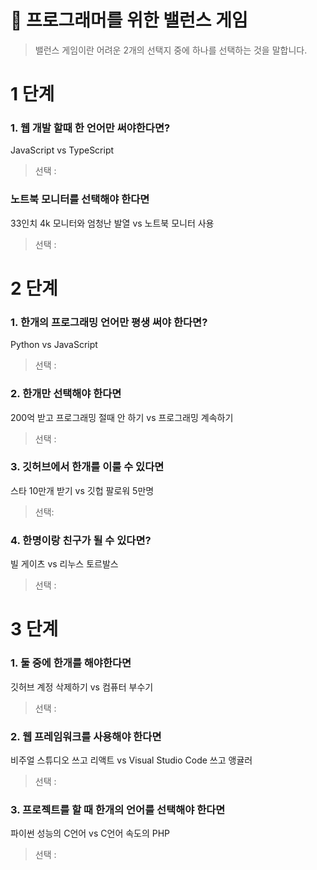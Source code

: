 # 🔮  프로그래머를 위한 밸런스 게임 
> 밸런스 게임이란 어려운 2개의 선택지 중에 하나를 선택하는 것을 말합니다.

# 1 단계

### 1. 웹 개발 할때 한 언어만 써야한다면?
JavaScript vs TypeScript
> 선택 :

### 노트북 모니터를 선택해야 한다면
33인치 4k 모니터와 엄청난 발열 vs 노트북 모니터 사용
> 선택 :

# 2 단계

### 1. 한개의 프로그래밍 언어만 평생 써야 한다면?
Python vs JavaScript
> 선택 :

### 2. 한개만 선택해야 한다면
200억 받고 프로그래밍 절때 안 하기 vs 프로그래밍 계속하기
> 선택 :

### 3. 깃허브에서 한개를 이룰 수 있다면
스타 10만개 받기 vs 깃헙 팔로워 5만명
> 선택: 

### 4. 한명이랑 친구가 될 수 있다면?
빌 게이츠 vs 리누스 토르발스
> 선택 :

# 3 단계

### 1. 둘 중에 한개를 해야한다면
깃허브 계정 삭제하기 vs 컴퓨터 부수기
> 선택 : 

### 2. 웹 프레임워크를 사용해야 한다면
비주얼 스튜디오 쓰고 리액트 vs Visual Studio Code 쓰고 앵귤러
> 선택 :

### 3. 프로젝트를 할 때 한개의 언어를 선택해야 한다면
파이썬 성능의 C언어 vs C언어 속도의 PHP
> 선택 : 
